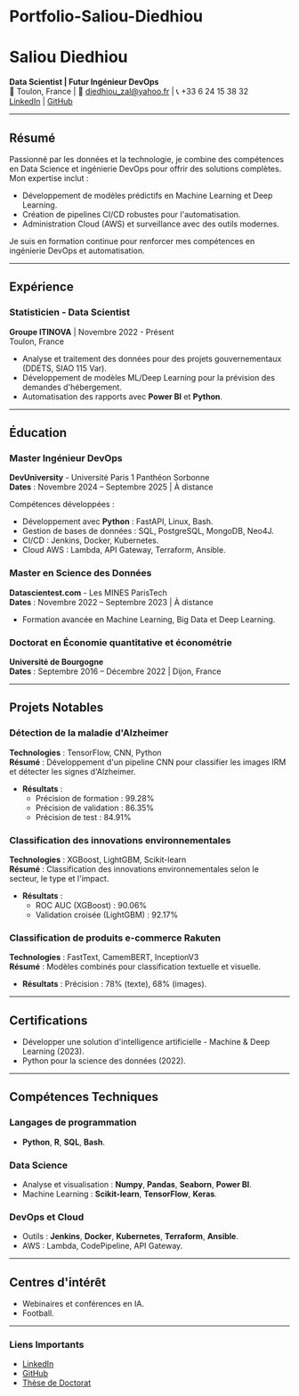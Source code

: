 # Portfolio-Saliou-Diedhiou
# Saliou Diedhiou  
**Data Scientist | Futur Ingénieur DevOps**  
📍 Toulon, France | 📧 [diedhiou_zal@yahoo.fr](mailto:diedhiou_zal@yahoo.fr) | 📞 +33 6 24 15 38 32  
[LinkedIn](https://www.linkedin.com/in/dr-saliou-diedhiou-aa30255b) | [GitHub](https://github.com/SDKisito)

---

## Résumé
Passionné par les données et la technologie, je combine des compétences en Data Science et ingénierie DevOps pour offrir des solutions complètes. Mon expertise inclut :  
- Développement de modèles prédictifs en Machine Learning et Deep Learning.  
- Création de pipelines CI/CD robustes pour l'automatisation.  
- Administration Cloud (AWS) et surveillance avec des outils modernes.  

Je suis en formation continue pour renforcer mes compétences en ingénierie DevOps et automatisation.

---

## Expérience

### Statisticien - Data Scientist  
**Groupe ITINOVA** | Novembre 2022 - Présent  
Toulon, France  

- Analyse et traitement des données pour des projets gouvernementaux (DDETS, SIAO 115 Var).  
- Développement de modèles ML/Deep Learning pour la prévision des demandes d'hébergement.  
- Automatisation des rapports avec **Power BI** et **Python**.  

---

## Éducation

### Master Ingénieur DevOps  
**DevUniversity** - Université Paris 1 Panthéon Sorbonne  
**Dates** : Novembre 2024 – Septembre 2025 | À distance  

Compétences développées :  
- Développement avec **Python** : FastAPI, Linux, Bash.  
- Gestion de bases de données : SQL, PostgreSQL, MongoDB, Neo4J.  
- CI/CD : Jenkins, Docker, Kubernetes.  
- Cloud AWS : Lambda, API Gateway, Terraform, Ansible.  

### Master en Science des Données  
**Datascientest.com** - Les MINES ParisTech  
**Dates** : Novembre 2022 – Septembre 2023 | À distance  

- Formation avancée en Machine Learning, Big Data et Deep Learning.  

### Doctorat en Économie quantitative et économétrie  
**Université de Bourgogne**  
**Dates** : Septembre 2016 – Décembre 2022 | Dijon, France  

---

## Projets Notables

### Détection de la maladie d'Alzheimer  
**Technologies** : TensorFlow, CNN, Python  
**Résumé** : Développement d'un pipeline CNN pour classifier les images IRM et détecter les signes d'Alzheimer.  
- **Résultats** :  
  - Précision de formation : 99.28%  
  - Précision de validation : 86.35%  
  - Précision de test : 84.91%  

### Classification des innovations environnementales  
**Technologies** : XGBoost, LightGBM, Scikit-learn  
**Résumé** : Classification des innovations environnementales selon le secteur, le type et l'impact.  
- **Résultats** :  
  - ROC AUC (XGBoost) : 90.06%  
  - Validation croisée (LightGBM) : 92.17%  

### Classification de produits e-commerce Rakuten  
**Technologies** : FastText, CamemBERT, InceptionV3  
**Résumé** : Modèles combinés pour classification textuelle et visuelle.  
- **Résultats** : Précision : 78% (texte), 68% (images).  

---

## Certifications

- Développer une solution d'intelligence artificielle - Machine & Deep Learning (2023).  
- Python pour la science des données (2022).  

---

## Compétences Techniques

### Langages de programmation
- **Python**, **R**, **SQL**, **Bash**.  

### Data Science
- Analyse et visualisation : **Numpy**, **Pandas**, **Seaborn**, **Power BI**.  
- Machine Learning : **Scikit-learn**, **TensorFlow**, **Keras**.  

### DevOps et Cloud
- Outils : **Jenkins**, **Docker**, **Kubernetes**, **Terraform**, **Ansible**.  
- AWS : Lambda, CodePipeline, API Gateway.  

---

## Centres d'intérêt
- Webinaires et conférences en IA.  
- Football.  

---

### Liens Importants
- [LinkedIn](https://www.linkedin.com/in/dr-saliou-diedhiou-aa30255b)  
- [GitHub](https://github.com/SDKisito)  
- [Thèse de Doctorat](https://theses.fr/2022UBFCG012)  
